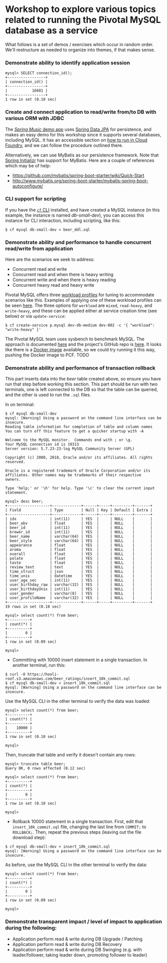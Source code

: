 # Workshop to explore various topics related to running the Pivotal MySQL database as a service

What follows is a set of demos / exercises which occur in random order.
We'll restructure as needed to organize into themes, if that makes sense.

### Demonstrate ability to identify application session
```
mysql> SELECT connection_id();
+-----------------+
| connection_id() |
+-----------------+
|           16681 |
+-----------------+
1 row in set (0.10 sec)
```

### Create and connect application to read/write from/to DB with various ORM with JDBC

The [_Spring Music_ demo app](https://github.com/cloudfoundry-samples/spring-music) uses
[Spring Data JPA](https://www.baeldung.com/the-persistence-layer-with-spring-data-jpa) for persistence,
and makes an easy demo for this workshop since it supports several databases, including MySQL.
It has an accessible section on
[how to run in Cloud Foundry](https://github.com/cloudfoundry-samples/spring-music#running-the-application-on-cloud-foundry),
and we can follow the procedure outlined there.

Alternatively, we can use MyBatis as our persistence framework.  Note that [Spring Initializr](https://start.spring.io)
has support for MyBatis.
Here are a couple of references which may be of help:

* https://github.com/mybatis/spring-boot-starter/wiki/Quick-Start
* http://www.mybatis.org/spring-boot-starter/mybatis-spring-boot-autoconfigure/

### CLI support for scripting

If you have the [`cf` CLI](https://github.com/cloudfoundry/cli/releases) installed, and have created
a MySQL instance (in this example, the instance is named _db-small-dev_), you can access this instance
for CLI interaction, including scripting, like this:
```
$ cf mysql db-small-dev < beer_ddl.sql
```

### Demonstrate ability and performance to handle concurrent read/write from application

Here are the scenarios we seek to address:

* Concurrent read and write
* Concurrent read and when there is heavy writing
* Concurrent write and when there is heavy reading
* Concurrent heavy read and heavy write

Pivotal MySQL offers three [workload profiles](https://docs.pivotal.io/p-mysql/2-5/change-default.html#workload)
for tuning to accommodate scenarios like this.  Examples of applying one of these workload profiles can be seen
[here](https://docs.pivotal.io/p-mysql/2-5/change-default.html#defaults).  The three options for `workload` are
`mixed`, `read-heavy`, and `write-heavy`, and these can be applied either at service creation time (see below)
or via `update-service`:
```
$ cf create-service p.mysql dev-db-medium dev-002 -c '{ "workload": "write-heavy" }'
```

The Pivotal MySQL team uses sysbench to benchmark MySQL.  The approach is documented
[here](https://www.howtoforge.com/how-to-benchmark-your-system-cpu-file-io-mysql-with-sysbench#-mysql-benchmark)
and the project's GitHub repo is [here](https://github.com/akopytov/sysbench).  It looks like there is a
[Docker image](https://hub.docker.com/r/perconalab/sysbench/) available, so we could try running it this way,
pushing the Docker image to PCF.  TODO

### Demonstrate ability and performance of transaction rollback

This part inserts data into the _beer_ table created above, so ensure you have run that step before working
this section.  This part should be run with two terminals, one is left connected to the DB so that the table
can be queried, and the other is used to run the `.sql` files.

In on terminal:
```
$ cf mysql db-small-dev
mysql: [Warning] Using a password on the command line interface can be insecure.
Reading table information for completion of table and column names
You can turn off this feature to get a quicker startup with -A

Welcome to the MySQL monitor.  Commands end with ; or \g.
Your MySQL connection id is 19313
Server version: 5.7.23-23-log MySQL Community Server (GPL)

Copyright (c) 2000, 2018, Oracle and/or its affiliates. All rights reserved.

Oracle is a registered trademark of Oracle Corporation and/or its
affiliates. Other names may be trademarks of their respective
owners.

Type 'help;' or '\h' for help. Type '\c' to clear the current input statement.

mysql> desc beer;
+-------------------+-------------+------+-----+---------+-------+
| Field             | Type        | Null | Key | Default | Extra |
+-------------------+-------------+------+-----+---------+-------+
| idx               | int(11)     | YES  |     | NULL    |       |
| beer_abv          | float       | YES  |     | NULL    |       |
| beer_id           | int(11)     | YES  |     | NULL    |       |
| brewer_id         | int(11)     | YES  |     | NULL    |       |
| beer_name         | varchar(64) | YES  |     | NULL    |       |
| beer_style        | varchar(64) | YES  |     | NULL    |       |
| appearance        | float       | YES  |     | NULL    |       |
| aroma             | float       | YES  |     | NULL    |       |
| overall           | float       | YES  |     | NULL    |       |
| palate            | float       | YES  |     | NULL    |       |
| taste             | float       | YES  |     | NULL    |       |
| review_text       | text        | YES  |     | NULL    |       |
| time_struct       | json        | YES  |     | NULL    |       |
| time_unix         | datetime    | YES  |     | NULL    |       |
| user_age_sec      | int(11)     | YES  |     | NULL    |       |
| user_birthday_raw | varchar(32) | YES  |     | NULL    |       |
| user_birthdayUnix | int(11)     | YES  |     | NULL    |       |
| user_gender       | varchar(8)  | YES  |     | NULL    |       |
| user_profileName  | varchar(32) | YES  |     | NULL    |       |
+-------------------+-------------+------+-----+---------+-------+
19 rows in set (0.10 sec)

mysql> select count(*) from beer;
+----------+
| count(*) |
+----------+
|        0 |
+----------+
1 row in set (0.09 sec)

mysql>

```

* Committing with 10000 insert statement in a single transaction. In another terminal, run this:
```
$ curl -O https://hooli-roof.s3.amazonaws.com/beer_ratings/insert_10k_commit.sql
$ cf mysql db-small-dev < insert_10k_commit.sql
mysql: [Warning] Using a password on the command line interface can be insecure.
```

Use the MySQL CLI in the other terminal to verify the data was loaded:
```
mysql> select count(*) from beer;
+----------+
| count(*) |
+----------+
|    10000 |
+----------+
1 row in set (0.10 sec)

mysql>

```

Then, truncate that table and verify it doesn't contain any rows:
```
mysql> truncate table beer;
Query OK, 0 rows affected (0.12 sec)

mysql> select count(*) from beer;
+----------+
| count(*) |
+----------+
|        0 |
+----------+
1 row in set (0.10 sec)

mysql>
```

* Rollback 10000 statement in a single transaction.  First, edit that `insert_10k_commit.sql` file, changing
the last line from `COMMIT;` to `ROLLBACK;`.  Then, repeat the previous steps (leaving out the file download
step):
```
$ cf mysql db-small-dev < insert_10k_commit.sql
mysql: [Warning] Using a password on the command line interface can be insecure.
```

As before, use the MySQL CLI in the other terminal to verify the data:
```
mysql> select count(*) from beer;
+----------+
| count(*) |
+----------+
|        0 |
+----------+
1 row in set (0.09 sec)

mysql>
```

### Demonstrate transparent impact / level of impact to application during the following:

* Application perform read & write during DB Upgrade / Patching
* Application perform read & write during DB Recovery
* Application perform read & write during DB Swinging (e.g. with leader/follower, taking leader down, promoting
follower to leader)



